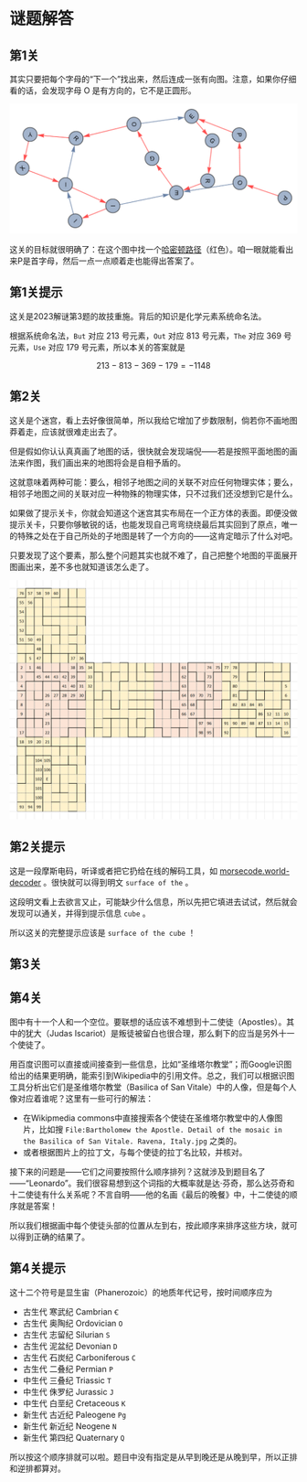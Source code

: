 # 谜题解答

## 第1关

其实只要把每个字母的“下一个”找出来，然后连成一张有向图。注意，如果你仔细看的话，会发现字母 O 是有方向的，它不是正圆形。

![Solutions_attachment/Puzzle1_solution.png](Solutions_attachment/Puzzle1_solution.png)

这关的目标就很明确了：在这个图中找一个[哈密顿路径](https://baike.baidu.com/item/%E5%93%88%E5%AF%86%E9%A1%BF%E5%9B%9E%E8%B7%AF/5575399)（红色）。咱一眼就能看出来P是首字母，然后一点一点顺着走也能得出答案了。

## 第1关提示

这关是2023解谜第3题的故技重施。背后的知识是化学元素系统命名法。

根据系统命名法，`But` 对应 213 号元素，`Out` 对应 813 号元素，`The` 对应 369 号元素，`Use` 对应 179 号元素，所以本关的答案就是

$$213-813-369-179=-1148$$

## 第2关

这关是个迷宫，看上去好像很简单，所以我给它增加了步数限制，倘若你不画地图莽着走，应该就很难走出去了。

但是假如你认认真真画了地图的话，很快就会发现端倪——若是按照平面地图的画法来作图，我们画出来的地图将会是自相予盾的。

这就意味着两种可能：要么，相邻子地图之间的关联不对应任何物理实体；要么，相邻子地图之间的关联对应一种物殊的物理实体，只不过我们还没想到它是什么。

如果做了提示关卡，你就会知道这个迷宫其实布局在一个正方体的表面。即便没做提示关卡，只要你够敏锐的话，也能发现自己弯弯绕绕最后其实回到了原点，唯一的特殊之处在于自己所处的子地图是转了一个方向的——这肯定暗示了什么对吧。

只要发现了这个要素，那么整个问题其实也就不难了，自己把整个地图的平面展开图画出来，差不多也就知道该怎么走了。

![Solutions_attachment/Map_solution.png](Solutions_attachment/Map_solution.png)

## 第2关提示

这是一段摩斯电码，听译或者把它扔给在线的解码工具，如 [morsecode.world-decoder](https://morsecode.world/international/decoder/audio-decoder-adaptive.html) 。很快就可以得到明文 `surface of the` 。

这段明文看上去欲言又止，可能缺少什么信息，所以先把它填进去试试，然后就会发现可以通关，并得到提示信息 `cube` 。

所以这关的完整提示应该是 `surface of the cube` ！

## 第3关

## 第4关

图中有十一个人和一个空位。要联想的话应该不难想到十二使徒（Apostles）。其中的犹大（Judas Iscariot）是叛徒被留白也很合理，那么剩下的应当是另外十一个使徒了。

用百度识图可以直接或间接查到一些信息，比如“圣维塔尔教堂”；而Google识图给出的结果更明确，能索引到Wikipedia中的引用文件。总之，我们可以根据识图工具分析出它们是圣维塔尔教堂（Basilica of San Vitale）中的人像，但是每个人像对应着谁呢？这里有一些可行的解法：

- 在Wikipmedia commons中直接搜索各个使徒在圣维塔尔教堂中的人像图片，比如搜 `File:Bartholomew the Apostle. Detail of the mosaic in the Basilica of San Vitale. Ravena, Italy.jpg` 之类的。
- 或者根据图片上的拉丁文，与每个使徒的拉丁名比较，并核对。

接下来的问题是——它们之间要按照什么顺序排列？这就涉及到题目名了——“Leonardo”。我们很容易想到这个词指的大概率就是达·芬奇，那么达芬奇和十二使徒有什么关系呢？不言自明——他的名画《最后的晚餐》中，十二使徒的顺序就是答案！

所以我们根据画中每个使徒头部的位置从左到右，按此顺序来排序这些方块，就可以得到正确的结果了。

## 第4关提示

这十二个符号是显生宙（Phanerozoic）的地质年代记号，按时间顺序应为

- 古生代 寒武纪 Cambrian `Ꞓ`
- 古生代 奥陶纪 Ordovician `O`
- 古生代 志留纪 Silurian `S`
- 古生代 泥盆纪 Devonian `D`
- 古生代 石炭纪 Carboniferous `C`
- 古生代 二叠纪 Permian `P`
- 中生代 三叠纪 Triassic `T`
- 中生代 侏罗纪 Jurassic `J`
- 中生代 白垩纪 Cretaceous `K`
- 新生代 古近纪 Paleogene `Pg`
- 新生代 新近纪 Neogene `N`
- 新生代 第四纪 Quaternary `Q`

所以按这个顺序排就可以啦。题目中没有指定是从早到晚还是从晚到早，所以正排和逆排都算对。
